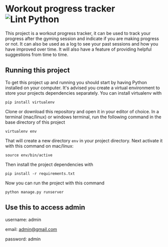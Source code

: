 # Workout progress tracker ![Lint Python](https://github.com/khabdrick/Workout-progress-tracker/actions/workflows/lint_python.yml/badge.svg)



This project is a workout progress tracker, it can be used to track your progress after the gyming session and indicate if you are making progress or not. It can also be used as a log to see your past sessions and how you have improved over time.
It will also have a feature of providing helpful suggestions from time to time.

## Running this project

To get this project up and running you should start by having Python installed on your computer. It's advised you create a virtual environment to store your projects dependencies separately. You can install virtualenv with

```
pip install virtualenv
```

Clone or download this repository and open it in your editor of choice. In a terminal (mac/linux) or windows terminal, run the following command in the base directory of this project

```
virtualenv env
```

That will create a new directory `env` in your project directory. Next activate it with this command on mac/linux:

```
source env/bin/active
```

Then install the project dependencies with

```
pip install -r requirements.txt
```


Now you can run the project with this command

```
python manage.py runserver
```

## Use this to access admin

username: admin

email: admin@gmail.com

password: admin


